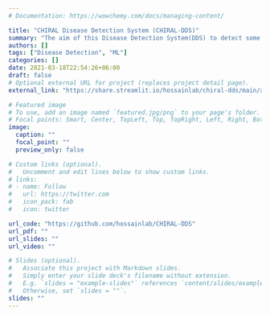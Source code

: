```yaml
---
# Documentation: https://wowchemy.com/docs/managing-content/

title: "CHIRAL Disease Detection System (CHIRAL-DDS)"
summary: "The aim of this Disease Detection System(DDS) to detect some disease by using machine learning techniques."
authors: []
tags: ["Disease Detection", "ML"]
categories: []
date: 2021-03-18T22:54:26+06:00
draft: false
# Optional external URL for project (replaces project detail page).
external_link: "https://share.streamlit.io/hossainlab/chiral-dds/main/app.py"

# Featured image
# To use, add an image named `featured.jpg/png` to your page's folder.
# Focal points: Smart, Center, TopLeft, Top, TopRight, Left, Right, BottomLeft, Bottom, BottomRight.
image:
  caption: ""
  focal_point: ""
  preview_only: false

# Custom links (optional).
#   Uncomment and edit lines below to show custom links.
# links:
# - name: Follow
#   url: https://twitter.com
#   icon_pack: fab
#   icon: twitter

url_code: "https://github.com/hossainlab/CHIRAL-DDS"
url_pdf: ""
url_slides: ""
url_video: ""

# Slides (optional).
#   Associate this project with Markdown slides.
#   Simply enter your slide deck's filename without extension.
#   E.g. `slides = "example-slides"` references `content/slides/example-slides.md`.
#   Otherwise, set `slides = ""`.
slides: ""
---
```

